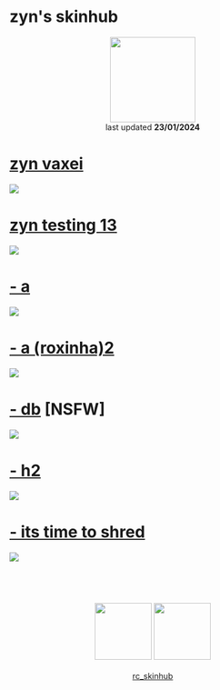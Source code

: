 # zyn's skinhub
<p align="center">
<a href="https://osu.ppy.sh/users/6138309">
  <img src="https://a.ppy.sh/6138309"  
       width="150"
       height="150"></a>
<br>
last updated <b>23/01/2024</b>
</p>

# [zyn vaxei](https://github.com/ryancranie/skinhub/raw/tyfh/player/zyn/zyn%20vaxei.osk)
[![](https://i.imgur.com/s8uPMBw.jpeg)](https://github.com/ryancranie/skinhub/raw/tyfh/player/zyn/zyn%20vaxei.osk)

# [zyn testing 13](https://github.com/ryancranie/skinhub/raw/tyfh/player/zyn/zyn%20testing%2013.osk)
[![](https://i.imgur.com/2ajyn4y.jpeg)](https://github.com/ryancranie/skinhub/raw/tyfh/player/zyn/zyn%20testing%2013.osk)

# [- a](https://github.com/ryancranie/skinhub/raw/tyfh/player/zyn/-%20a.osk)
[![](https://i.imgur.com/SgFLoH2.jpeg)](https://github.com/ryancranie/skinhub/raw/tyfh/player/zyn/-%20a.osk)

# [- a (roxinha)2](https://github.com/ryancranie/skinhub/raw/tyfh/player/zyn/-%20a%20(roxinha)2.osk)
[![](https://i.imgur.com/lVLYGb3.jpeg)](https://github.com/ryancranie/skinhub/raw/tyfh/player/zyn/-%20a%20(roxinha)2.osk)

# [- db](https://github.com/ryancranie/skinhub/raw/tyfh/player/zyn/-%20db.osk) [NSFW]
[![](https://i.imgur.com/VWTxJb3.jpeg)](https://github.com/ryancranie/skinhub/raw/tyfh/player/zyn/-%20db.osk)

# [- h2](https://github.com/ryancranie/skinhub/raw/tyfh/player/zyn/-%20h2.osk)
[![](https://i.imgur.com/oSWzBDv.jpeg)](https://github.com/ryancranie/skinhub/raw/tyfh/player/zyn/-%20h2.osk)

# [- its time to shred](https://github.com/ryancranie/skinhub/raw/tyfh/player/zyn/-%20its%20time%20to%20shred.osk)
[![](https://i.imgur.com/HW3K6Ub.jpeg)](https://github.com/ryancranie/skinhub/raw/tyfh/player/zyn/-%20its%20time%20to%20shred.osk)

#

<p align="center">
  <br></br>
  <a href="https://www.twitch.tv/1zyn">
  <img src="https://i.imgur.com/HM030lk.png" 
       width="100" 
       height="100"></a>
  <a href="https://twitter.com/ClubCyber1a">
  <img src="https://i.imgur.com/PUQ5uWf.png" 
       width="100" 
       height="100"></a>
  <br></br>
  <a href="https://github.com/ryancranie/skinhub">rc_skinhub</a>
 </p>



